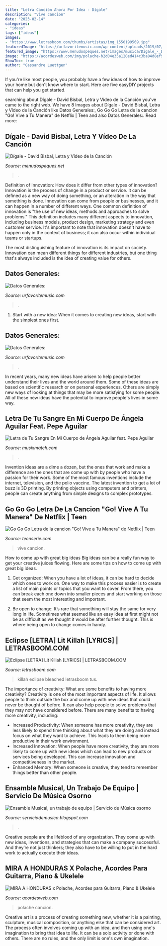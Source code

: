 ```yaml
---
title: "Letra Canción Ahora Por Idea - Dígale"
description: "Vive cancion"
date: "2023-02-14"
categories:
- "ideas"
tags: ["ideas"]
images:
- "https://www.letrasboom.com/thumbs/artistas/img_1550199569.jpg"
featuredImage: "https://urfavoritemusic.com/wp-content/uploads/2019/07/Santa-Grifa.jpg"
featured_image: "https://www.menudospeques.net/images/musica/Dígale_-_David_Bisbal.jpg"
image: "https://acordesweb.com/img/polache-b2d04e35a120ed414c3ba84d8ef9c1ae.jpg"
ShowToc: true
author: "Cassandre Luettgen"
---
```



If you're like most people, you probably have a few ideas of how to improve your home but don't know where to start. Here are five easyDIY projects that can help you get started.

	

		
searching about Dígale - David Bisbal, Letra y Vídeo de la Canción you've came to the right web. We have 8 Images about Dígale - David Bisbal, Letra y Vídeo de la Canción like Datos Generales:, Go Go Go Letra de la cancion &quot;Go! Vive a Tu Manera&quot; de Netflix | Teen and also Datos Generales:. Read more:
		
    
## Dígale - David Bisbal, Letra Y Vídeo De La Canción

<img loading=lazy src="https://www.menudospeques.net/images/musica/Dígale_-_David_Bisbal.jpg" onerror="this.onerror=null;this.src='https://tse3.mm.bing.net/th?id=OIP.sU3YF0zAf6vc8akOamHLvgAAAA&amp;pid=15.1';" alt="Dígale - David Bisbal, Letra y Vídeo de la Canción">

_Source: menudospeques.net_

>. 

	

Definition of Innovation: How does it differ from other types of innovation?
Innovation is the process of change in a product or service. It can be defined as a new way of doing something, or an alteration in the way that something is done. Innovation can come from people or businesses, and it can happen in a number of different ways. 
One common definition of innovation is "the use of new ideas, methods and approaches to solve problems." This definition includes many different aspects to innovation, including business models, product design, marketing strategy and even customer service. It's important to note that innovation doesn't have to happen only in the context of business; it can also occur within individual teams or startups. 

The most distinguishing feature of innovation is its impact on society. Innovation can mean different things for different industries, but one thing that's always included is the idea of creating value for others.

    
## Datos Generales:

<img loading=lazy src="https://urfavoritemusic.com/wp-content/uploads/2019/05/Yoss-Bones.jpg" onerror="this.onerror=null;this.src='https://tse4.mm.bing.net/th?id=OIP.7LHBhSDqHow3wtKZumlT0wHaHa&amp;pid=15.1';" alt="Datos Generales:">

_Source: urfavoritemusic.com_

>. 

	

1. Start with a new idea: When it comes to creating new ideas, start with the simplest ones first.

    
## Datos Generales:

<img loading=lazy src="https://urfavoritemusic.com/wp-content/uploads/2019/07/Santa-Grifa.jpg" onerror="this.onerror=null;this.src='https://tse2.mm.bing.net/th?id=OIP.4T4sSnDHC4094ps6g-fZFAHaHa&amp;pid=15.1';" alt="Datos Generales:">

_Source: urfavoritemusic.com_

>. 

	

In recent years, many new ideas have arisen to help people better understand their lives and the world around them. Some of these ideas are based on scientific research or on personal experiences. Others are simply new ways of looking at things that may be more satisfying for some people. All of these new ideas have the potential to improve people's lives in some way.

    
## Letra De Tu Sangre En Mi Cuerpo De Ángela Aguilar Feat. Pepe Aguilar

<img loading=lazy src="https://s.mxmcdn.net/images-storage/albums4/9/1/3/3/9/3/37393319_800_800.jpg" onerror="this.onerror=null;this.src='https://tse2.mm.bing.net/th?id=OIP.fGPT83MWKHKkCmr5UBE3-wHaHa&amp;pid=15.1';" alt="Letra de Tu Sangre En Mi Cuerpo de Ángela Aguilar feat. Pepe Aguilar">

_Source: musixmatch.com_

>. 

	

Invention ideas are a dime a dozen, but the ones that work and make a difference are the ones that are come up with by people who have a passion for their work. Some of the most famous inventions include the internet, television, and the polio vaccine. The latest invention to get a lot of buzz is 3D printing. By printing objects using computers and printers, people can create anything from simple designs to complex prototypes.

    
## Go Go Go Letra De La Cancion &quot;Go! Vive A Tu Manera&quot; De Netflix | Teen

<img loading=lazy src="https://www.teenserie.com/wp-content/uploads/2019/02/letra-go.jpg" onerror="this.onerror=null;this.src='https://tse1.mm.bing.net/th?id=OIP.EVEpFsZaYdZOm1G0Dga2oAHaEM&amp;pid=15.1';" alt="Go Go Go Letra de la cancion &quot;Go! Vive a Tu Manera&quot; de Netflix | Teen">

_Source: teenserie.com_

>vive cancion. 

	

How to come up with great big ideas
Big ideas can be a really fun way to get your creative juices flowing. Here are some tips on how to come up with great big ideas. 
1. Get organized: When you have a lot of ideas, it can be hard to decide which ones to work on. One way to make this process easier is to create a list of main points or topics that you want to cover. From there, you can break each one down into smaller pieces and start working on those that seem the most interesting and important. 

2. Be open to change: It’s rare that something will stay the same for very long in life. Sometimes what seemed like an easy idea at first might not be as difficult as we thought it would be after further thought. This is where being open to change comes in handy.

    
## Eclipse [LETRA] Lit Killah [LYRICS] | LETRASBOOM.COM

<img loading=lazy src="https://www.letrasboom.com/thumbs/artistas/img_1550199569.jpg" onerror="this.onerror=null;this.src='https://tse2.mm.bing.net/th?id=OIP.LKlw_v5-nKqcwYjoxoLb4gHaJQ&amp;pid=15.1';" alt="Eclipse [LETRA] Lit Killah [LYRICS] | LETRASBOOM.COM">

_Source: letrasboom.com_

>killah eclipse bleached letrasboom tus. 

	

The importance of creativity: What are some benefits to having more creativity?
Creativity is one of the most important aspects of life. It allows people to think outside the box and come up with new ideas that could never be thought of before. It can also help people to solve problems that they may not have considered before. There are many benefits to having more creativity, including: 
- Increased Productivity: When someone has more creativity, they are less likely to spend time thinking about what they are doing and instead focus on what they want to achieve. This leads to them being more productive in their work environment. 
- Increased Innovation: When people have more creativity, they are more likely to come up with new ideas which can lead to new products or services being developed. This can increase innovation and competitiveness in the market. 
- Enhanced Memory: When someone is creative, they tend to remember things better than other people.

    
## Ensamble Musical, Un Trabajo De Equipo | Servicio De Música Osorno

<img loading=lazy src="https://3.bp.blogspot.com/_vlXoEcdl75c/TKSQDsIR4vI/AAAAAAAAAfI/1UoN4ZGLdI4/s1600/croquis4.jpg" onerror="this.onerror=null;this.src='https://tse2.mm.bing.net/th?id=OIP.X0pq1hIywRNMLt2w3ktRFAAAAA&amp;pid=15.1';" alt="Ensamble Musical, un trabajo de equipo | Servicio de Música osorno">

_Source: serviciodemusica.blogspot.com_

>. 

	

Creative people are the lifeblood of any organization. They come up with new ideas, inventions, and strategies that can make a company successful. And they’re not just thinkers; they also have to be willing to put in the hard work to actually execute their ideas.

    
## MIRA A HONDURAS X Polache, Acordes Para Guitarra, Piano &amp; Ukelele

<img loading=lazy src="https://acordesweb.com/img/polache-b2d04e35a120ed414c3ba84d8ef9c1ae.jpg" onerror="this.onerror=null;this.src='https://tse3.mm.bing.net/th?id=OIP.pIVNGxPXV6UkyKXVdCTQKwHaE8&amp;pid=15.1';" alt="MIRA A HONDURAS x Polache, Acordes para Guitarra, Piano &amp; Ukelele">

_Source: acordesweb.com_

>polache cancion. 

	

Creative art is a process of creating something new, whether it is a painting, sculpture, musical composition, or anything else that can be considered art. The process often involves coming up with an idea, and then using one's imagination to bring that idea to life. It can be a solo activity or done with others. There are no rules, and the only limit is one's own imagination.

